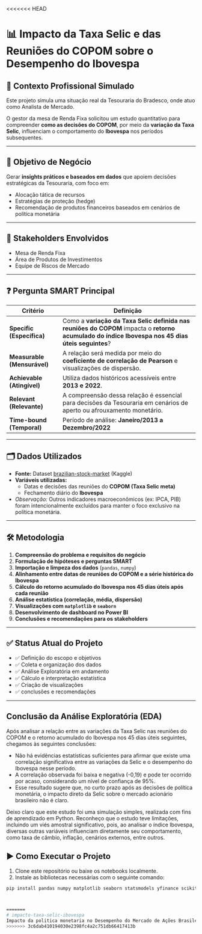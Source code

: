 <<<<<<< HEAD
# 📊 Impacto da Taxa Selic e das Reuniões do COPOM sobre o Desempenho do Ibovespa

## 📌 Contexto Profissional Simulado

Este projeto simula uma situação real da Tesouraria do Bradesco, onde atuo como Analista de Mercado.

O gestor da mesa de Renda Fixa solicitou um estudo quantitativo para compreender **como as decisões do COPOM**, por meio da **variação da Taxa Selic**, influenciam o comportamento do **Ibovespa** nos períodos subsequentes.

---

## 🎯 Objetivo de Negócio

Gerar **insights práticos e baseados em dados** que apoiem decisões estratégicas da Tesouraria, com foco em:

- Alocação tática de recursos
- Estratégias de proteção (hedge)
- Recomendação de produtos financeiros baseados em cenários de política monetária

---

## 👥 Stakeholders Envolvidos

- Mesa de Renda Fixa  
- Área de Produtos de Investimentos  
- Equipe de Riscos de Mercado  

---

## ❓ Pergunta SMART Principal

| Critério | Definição |
|---------|-----------|
| **Specific (Específica)** | Como a **variação da Taxa Selic definida nas reuniões do COPOM** impacta o **retorno acumulado do índice Ibovespa nos 45 dias úteis seguintes**? |
| **Measurable (Mensurável)** | A relação será medida por meio do **coeficiente de correlação de Pearson** e visualizações de dispersão. |
| **Achievable (Atingível)** | Utiliza dados históricos acessíveis entre **2013 e 2022**. |
| **Relevant (Relevante)** | A compreensão dessa relação é essencial para decisões da Tesouraria em cenários de aperto ou afrouxamento monetário. |
| **Time-bound (Temporal)** | Período de análise: **Janeiro/2013 a Dezembro/2022** |

---

## 🗂️ Dados Utilizados

- **Fonte:** Dataset [brazilian-stock-market](https://www.kaggle.com/datasets) (Kaggle)
- **Variáveis utilizadas:**
  - Datas e decisões das reuniões do **COPOM (Taxa Selic meta)**
  - Fechamento diário do **Ibovespa**
- *Observação:* Outros indicadores macroeconômicos (ex: IPCA, PIB) foram intencionalmente excluídos para manter o foco exclusivo na política monetária.

---

## 🛠️ Metodologia

1. **Compreensão do problema e requisitos do negócio**
2. **Formulação de hipóteses e perguntas SMART**
3. **Importação e limpeza dos dados** (`pandas`, `numpy`)
4. **Alinhamento entre datas de reuniões do COPOM e a série histórica do Ibovespa**
5. **Cálculo do retorno acumulado do Ibovespa nos 45 dias úteis após cada reunião**
6. **Análise estatística (correlação, média, dispersão)**
7. **Visualizações com `matplotlib` e `seaborn`**
8. **Desenvolvimento de dashboard no Power BI**
9. **Conclusões e recomendações para os stakeholders**

---

## ✅ Status Atual do Projeto

- ✅ Definição do escopo e objetivos
- ✅ Coleta e organização dos dados
- ✅ Análise Exploratória em andamento
- ✅ Cálculo e interpretação estatística
- ✅ Criação de visualizações
- ✅ conclusões e recomendações

---

## Conclusão da Análise Exploratória (EDA)

Após analisar a relação entre as variações da Taxa Selic nas reuniões do COPOM e o retorno acumulado do Ibovespa nos 45 dias úteis seguintes, chegamos às seguintes conclusões:

- Não há evidências estatísticas suficientes para afirmar que existe uma correlação significativa entre as variações da Selic e o desempenho do Ibovespa nesse período.
- A correlação observada foi baixa e negativa (-0,19) e pode ter ocorrido por acaso, considerando um nível de confiança de 95%.
- Esse resultado sugere que, no curto prazo após as decisões de política monetária, o impacto direto da Selic sobre o mercado acionário brasileiro não é claro.

Deixo claro que este estudo foi uma simulação simples, realizada com fins de aprendizado em Python. Reconheço que o estudo teve limitações, incluindo um viés amostral significativo, pois, ao analisar o índice Ibovespa, diversas outras variáveis influenciam diretamente seu comportamento, como taxa de câmbio, inflação, cenários externos, entre outros.


## ▶️ Como Executar o Projeto

1. Clone este repositório ou baixe os notebooks localmente.
2. Instale as bibliotecas necessárias com o seguinte comando:

```bash
pip install pandas numpy matplotlib seaborn statsmodels yfinance scikit-learn fsspec



=======
# impacto-taxa-selic-ibovespa
Impacto da politica monetaria no Desempenho do Mercado de Ações Brasileiro (B3)
>>>>>>> 3c6dab410194030e2398fc4a2c751db66417413b

